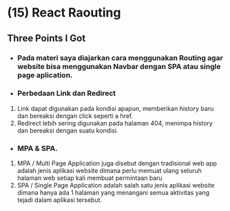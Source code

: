# (15) React Raouting

## Three Points I Got

* ### Pada materi saya diajarkan cara menggunakan Routing agar website bisa menggunakan Navbar dengan SPA atau single page aplication.

* ### Perbedaan Link dan Redirect
1. Link dapat digunakan pada kondisi apapun, memberikan history baru dan bereaksi dengan click seperti a href.
2. Redirect lebih sering digunakan pada halaman 404, menimpa history dan bereaksi dengan suatu kondisi.

* ### MPA & SPA.
1. MPA / Multi Page Application juga disebut dengan tradisional web app adalah jenis aplikasi website dimana perlu memuat ulang seluruh halaman web setiap kali membuat permintaan baru
2. SPA / Single Page Application adalah salah satu jenis aplikasi website dimana hanya ada 1 halaman yang menangani semua aktivitas yang tejadi dalam aplikasi tersebut.